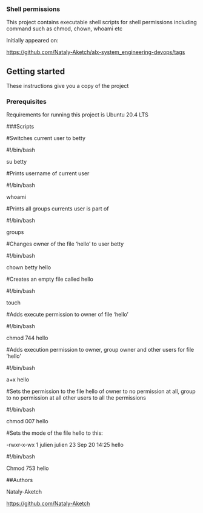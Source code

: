 

### Shell permissions

This project contains executable shell scripts for shell permissions including command such as chmod, chown, whoami etc

Initially appeared on:

https://github.com/Nataly-Aketch/alx-system_engineering-devops/tags

## Getting started

These instructions give you a copy of the project

### Prerequisites

Requirements for running this project is Ubuntu 20.4 LTS

###Scripts

#Switches current user to betty

#!/bin/bash

su betty

#Prints username of current user

#!/bin/bash

whoami

#Prints all groups currents user is part of

#!/bin/bash

groups

#Changes owner of the file ‘hello’ to user betty

#!/bin/bash

chown betty hello

#Creates an empty file called hello

#!/bin/bash

touch

#Adds execute permission to owner of file ‘hello’

#!/bin/bash

chmod 744 hello

#Adds execution permission to owner, group owner and other users for file ‘hello’

#!/bin/bash

a+x hello

#Sets the permission to the file hello of owner to no permission at all, group to no permission at all other users to all the permissions

#!/bin/bash

chmod 007 hello

#Sets the mode of the file hello to this:

-rwxr-x-wx 1 julien julien 23 Sep 20 14:25 hello

 #!/bin/bash

Chmod 753 hello

##Authors

Nataly-Aketch

https://github.com/Nataly-Aketch






